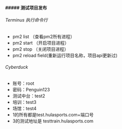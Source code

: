 #### ##### 测试项目发布
###### Terminus 执行命令行
- pm2 list （查看pm2所有进程）
- pm2 start （开启项目进程）
- pm2 stop （关闭项目进程）
- pm2 reload field(重新运行项目名称，项目api更新过)

###### Cyberduck
- 账号：root
- 密码：Penguin123
- 测试中台：test2
- 培训：test3
- 场馆：test4
- 1的所有都是test.hulasports.com+端口号
- 3的测试地址是 testtrain.hulasports.com